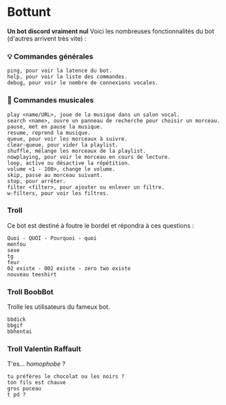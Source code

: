 # Bottunt

**Un bot discord vraiment nul**
Voici les nombreuses fonctionnalités du bot (d'autres arrivent très vite) :

### 💡  Commandes générales
```
ping, pour voir la latence du bot.
help, pour voir la liste des commandes.
debug, pour voir le nombre de connexions vocales.
```

### 🎵  Commandes musicales
```
play <name/URL>, joue de la musique dans un salon vocal.
search <name>, ouvre un panneau de recherche pour choisir un morceau.
pause, met en pause la musique.
resume, reprend la musique.
queue, pour voir les morceaux à suivre.
clear-queue, pour vider la playlist.
shuffle, mélange les morceaux de la playlist.
nowplaying, pour voir le morceau en cours de lecture.
loop, active ou désactive la répétition.
volume <1 - 100>, change le volume.
skip, passe au morceau suivant.
stop, pour arrêter.
filter <filter>, pour ajouter ou enlever un filtre.
w-filters, pour voir les filtres.
```

### Troll
Ce bot est destiné à foutre le bordel et répondra à ces questions :
```
Quoi - QUOI - Pourquoi - quoi
menfou
sexe
tg
feur
02 existe - 002 existe - zero two existe
nouveau teeshirt
```

### Troll BoobBot
Trolle les utilisateurs du fameux bot.
```
bbdick
bbgif
bbhentai
```

### Troll Valentin Raffault
T'es... *homophobe* ?
```
tu préfères le chocolat ou les noirs ?
ton fils est chauve
gros puceau
t pd ?
```

